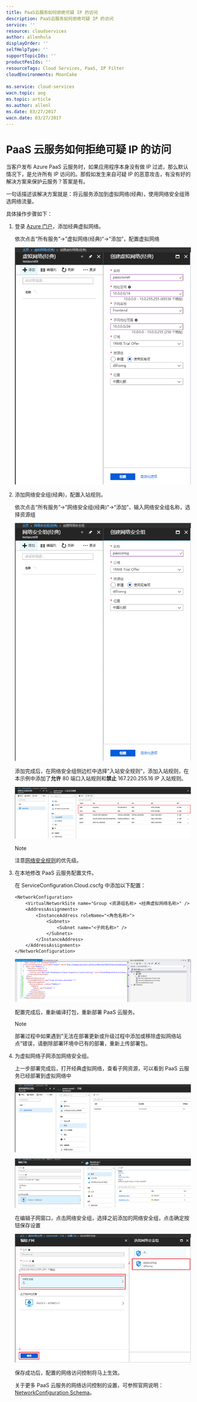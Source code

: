 ```yaml
---
title: PaaS云服务如何拒绝可疑 IP 的访问
description: PaaS云服务如何拒绝可疑 IP 的访问
service: ''
resource: cloudservices
author: allenhula
displayOrder: ''
selfHelpType: ''
supportTopicIds: ''
productPesIds: ''
resourceTags: Cloud Services, PaaS, IP Filter
cloudEnvironments: MoonCake

ms.service: cloud-services
wacn.topic: aog
ms.topic: article
ms.author: allenl
ms.date: 03/27/2017
wacn.date: 03/27/2017
---
```


# PaaS 云服务如何拒绝可疑 IP 的访问

当客户发布 Azure PaaS 云服务时，如果应用程序本身没有做 IP 过滤，那么默认情况下，是允许所有 IP 访问的。那假如发生来自可疑 IP 的恶意攻击，有没有好的解决方案来保护云服务？答案是有。

一句话描述该解决方案就是：将云服务添加到虚拟网络(经典)，使用网络安全组筛选网络流量。

具体操作步骤如下：

1. 登录 [Azure 门户](http://portal.azure.cn)，添加经典虚拟网络。

    依次点击“所有服务”->”虚拟网络(经典)“->“添加”，配置虚拟网络

    ![add-vnet](./media/aog-cloud-services-howto-ip-filter/add-vnet.PNG)

2. 添加网络安全组(经典)，配置入站规则。

    依次点击“所有服务”->”网络安全组(经典)“->“添加”，输入网络安全组名称，选择资源组

    ![add-nsg](./media/aog-cloud-services-howto-ip-filter/add-nsg.PNG)

    添加完成后，在网络安全组侧边栏中选择”入站安全规则“，添加入站规则，在本示例中添加了**允许** 80 端口入站规则和**禁止** 167.220.255.16 IP 入站规则。

    ![add-nsg-rules](./media/aog-cloud-services-howto-ip-filter/add-nsg-rules.PNG)

    > [!Note]
    > 
    > 注意[网络安全规则](https://docs.azure.cn/virtual-network/security-overview#security-rules)的优先级。

3. 在本地修改 PaaS 云服务配置文件。

    在 ServiceConfiguration.Cloud.cscfg 中添加以下配置：

    ```
    <NetworkConfiguration>
        <VirtualNetworkSite name="Group <资源组名称> <经典虚拟网络名称>" />
        <AddressAssignments>
            <InstanceAddress roleName="<角色名称>">
                <Subnets>
                    <Subnet name="<子网名称>" />
                </Subnets>
            </InstanceAddress>
        </AddressAssignments>
    </NetworkConfiguration>
    ```

    ![configure](./media/aog-cloud-services-howto-ip-filter/configure.PNG)

    配置完成后，重新编译打包，重新部署 PaaS 云服务。

    > [!Note]
    > 
    > 部署过程中如果遇到”无法在部署更新或升级过程中添加或移除虚拟网络站点“错误，请删除部署环境中已有的部署，重新上传部署包。

4. 为虚拟网络子网添加网络安全组。

    上一步部署完成后，打开经典虚拟网络，查看子网资源，可以看到 PaaS 云服务已经部署到虚拟网络中

    ![subnets](./media/aog-cloud-services-howto-ip-filter/subnets.PNG)

    ![subnet-resources](./media/aog-cloud-services-howto-ip-filter/subnet-resources.PNG)

    在编辑子网窗口，点击网络安全组，选择之前添加的网络安全组，点击确定按钮保存设置

    ![configure-nsg](./media/aog-cloud-services-howto-ip-filter/configure-nsg.PNG)

    保存成功后，配置的网络访问控制将马上生效。

    关于更多 PaaS 云服务的网络访问控制的设置，可参照官网说明：[NetworkConfiguration Schema](https://msdn.microsoft.com/library/zh-cn/JJ156091.aspx)。